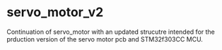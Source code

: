 # servo_motor_v2
Continuation of servo_motor with an updated strucutre intended for the prduction version of the servo motor pcb and STM32f303CC MCU.
